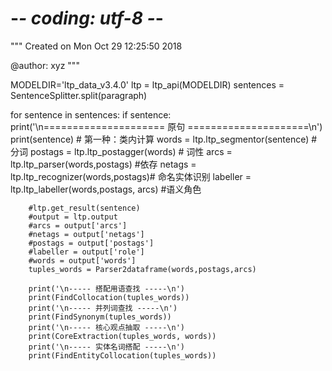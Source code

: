 # -*- coding: utf-8 -*-
"""
Created on Mon Oct 29 12:25:50 2018

@author: xyz
"""

MODELDIR='ltp_data_v3.4.0'
ltp = ltp_api(MODELDIR)
sentences = SentenceSplitter.split(paragraph)

for sentence in sentences:
    if sentence:
        print('\n===================== 原句 =====================\n')
        print(sentence)
        # 第一种：类内计算
        words = ltp.ltp_segmentor(sentence)  # 分词
        postags = ltp.ltp_postagger(words)  # 词性
        arcs = ltp.ltp_parser(words,postags)  #依存
        netags = ltp.ltp_recognizer(words,postags)# 命名实体识别
        labeller = ltp.ltp_labeller(words,postags, arcs) #语义角色

        #ltp.get_result(sentence)
        #output = ltp.output
        #arcs = output['arcs']
        #netags = output['netags']
        #postags = output['postags']
        #labeller = output['role']
        #words = output['words']
        tuples_words = Parser2dataframe(words,postags,arcs)

        print('\n----- 搭配用语查找 -----\n')
        print(FindCollocation(tuples_words))
        print('\n----- 并列词查找 -----\n')
        print(FindSynonym(tuples_words))
        print('\n----- 核心观点抽取 -----\n')
        print(CoreExtraction(tuples_words, words))
        print('\n----- 实体名词搭配 -----\n')
        print(FindEntityCollocation(tuples_words))
